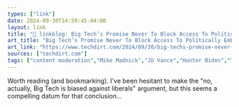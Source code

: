```yaml
---
types: ["link"]
date: 2024-09-30T14:59:45-04:00
layout: link
title: "🔗 linkblog: Big Tech’s Promise Never To Block Access To Politically Embarrassing Content Apparently Only Applies To Democrats'"
art_title: "Big Tech’s Promise Never To Block Access To Politically Embarrassing Content Apparently Only Applies To Democrats"
art_link: "https://www.techdirt.com/2024/09/30/big-techs-promise-never-to-block-access-to-politically-embarrassing-content-apparently-only-applies-to-democrats/"
sources: ["techdirt.com"]
tags: ["content moderation","Mike Madnick","JD Vance","Hunter Biden","Threads","Instagram","Facebook","Twitter"]
---
```

Worth reading (and bookmarking). I've been hesitant to make the "no, actually, Big Tech is biased against liberals" argument, but this seems a compelling datum for that conclusion...
